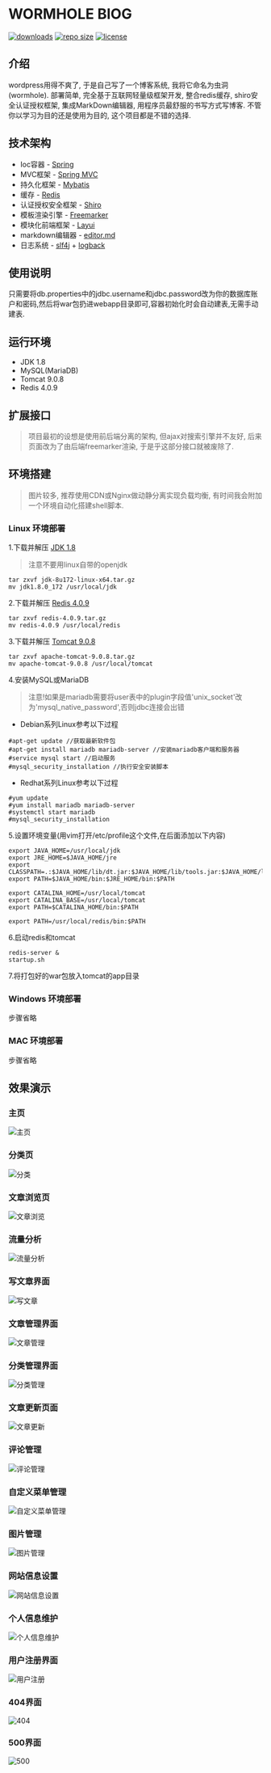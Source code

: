 # WORMHOLE BlOG
[![downloads](https://img.shields.io/github/downloads/wormhole1996/blog/total.svg)](https://github.com/wormhole1996/blog/releases)
[![repo size](https://img.shields.io/github/repo-size/wormhole1996/blog.svg)](https://github.com/wormhole1996/blog/archive/master.zip)
[![license](https://img.shields.io/github/license/mashape/apistatus.svg)](https://github.com/wormhole1996/blog/blob/dev/LICENSE)

## 介绍
wordpress用得不爽了, 于是自己写了一个博客系统, 我将它命名为虫洞(wormhole). 部署简单, 完全基于互联网轻量级框架开发, 整合redis缓存, shiro安全认证授权框架, 
集成MarkDown编辑器, 用程序员最舒服的书写方式写博客. 不管你以学习为目的还是使用为目的, 这个项目都是不错的选择.

## 技术架构
* Ioc容器 - [Spring](https://spring.io/projects/spring-framework)
* MVC框架 - [Spring MVC](https://spring.io/projects/spring-framework)
* 持久化框架 - [Mybatis](http://www.mybatis.org/mybatis-3/)
* 缓存 - [Redis](https://redis.io/)
* 认证授权安全框架 - [Shiro](http://shiro.apache.org/)
* 模板渲染引擎 - [Freemarker](https://freemarker.apache.org/)
* 模块化前端框架 - [Layui](https://www.layui.com/)
* markdown编辑器 - [editor.md](http://pandao.github.io/editor.md/examples/)
* 日志系统 - [slf4j](https://www.slf4j.org/) + [logback](https://logback.qos.ch/)

## 使用说明
只需要将db.properties中的jdbc.username和jdbc.password改为你的数据库账户和密码,然后将war包扔进webapp目录即可,容器初始化时会自动建表,无需手动建表.

## 运行环境
* JDK 1.8
* MySQL(MariaDB)
* Tomcat 9.0.8
* Redis 4.0.9

## 扩展接口
>项目最初的设想是使用前后端分离的架构, 但ajax对搜索引擎并不友好, 后来页面改为了由后端freemarker渲染, 于是乎这部分接口就被废除了.

## 环境搭建
>图片较多, 推荐使用CDN或Nginx做动静分离实现负载均衡, 有时间我会附加一个环境自动化搭建shell脚本.
### Linux 环境部署
1.下载并解压 [JDK 1.8](https://www.oracle.com/technetwork/java/javase/downloads/jdk8-downloads-2133151.html)
>注意不要用linux自带的openjdk
```
tar zxvf jdk-8u172-linux-x64.tar.gz
mv jdk1.8.0_172 /usr/local/jdk
```
2.下载并解压 [Redis 4.0.9](http://www.redis.cn/download.html)
```
tar zxvf redis-4.0.9.tar.gz
mv redis-4.0.9 /usr/local/redis
```
3.下载并解压 [Tomcat 9.0.8](https://tomcat.apache.org/download-90.cgi)
```
tar zxvf apache-tomcat-9.0.8.tar.gz
mv apache-tomcat-9.0.8 /usr/local/tomcat
```
4.安装MySQL或MariaDB
>注意!如果是mariadb需要将user表中的plugin字段值'unix_socket'改为'mysql_native_password',否则jdbc连接会出错
* Debian系列Linux参考以下过程
```
#apt-get update //获取最新软件包
#apt-get install mariadb mariadb-server //安装mariadb客户端和服务器
#service mysql start //启动服务
#mysql_security_installation //执行安全安装脚本
```
* Redhat系列Linux参考以下过程
```
#yum update
#yum install mariadb mariadb-server
#systemctl start mariadb
#mysql_security_installation
```
5.设置环境变量(用vim打开/etc/profile这个文件,在后面添加以下内容)
```
export JAVA_HOME=/usr/local/jdk
export JRE_HOME=$JAVA_HOME/jre
export CLASSPATH=.:$JAVA_HOME/lib/dt.jar:$JAVA_HOME/lib/tools.jar:$JAVA_HOME/lib:$JRE_HOME/lib:$CLASSPATH
export PATH=$JAVA_HOME/bin:$JRE_HOME/bin:$PATH

export CATALINA_HOME=/usr/local/tomcat
export CATALINA_BASE=/usr/local/tomcat
export PATH=$CATALINA_HOME/bin:$PATH

export PATH=/usr/local/redis/bin:$PATH
```
6.启动redis和tomcat
```
redis-server &
startup.sh
```
7.将打包好的war包放入tomcat的app目录
### Windows 环境部署
步骤省略
### MAC 环境部署
步骤省略

## 效果演示
### 主页
![主页](img/index.png)
### 分类页
![分类](img/category.png)
### 文章浏览页
![文章浏览](img/article.png)
### 流量分析
![流量分析](img/data.png)
### 写文章界面
![写文章](img/edit.png)
### 文章管理界面
![文章管理](img/articlemanage.png)
### 分类管理界面
![分类管理](img/categorymanage.png)
### 文章更新页面
![文章更新](img/update.png)
### 评论管理
![评论管理](img/commentmanage.png)
### 自定义菜单管理
![自定义菜单管理](img/menumanage.png)
### 图片管理
![图片管理](img/imagemanage.png)
### 网站信息设置
![网站信息设置](img/setting.png)
### 个人信息维护
![个人信息维护](img/personal.png)
### 用户注册界面
![用户注册](img/register.png)
### 404界面
![404](img/404.png)
### 500界面
![500](img/500.png)






